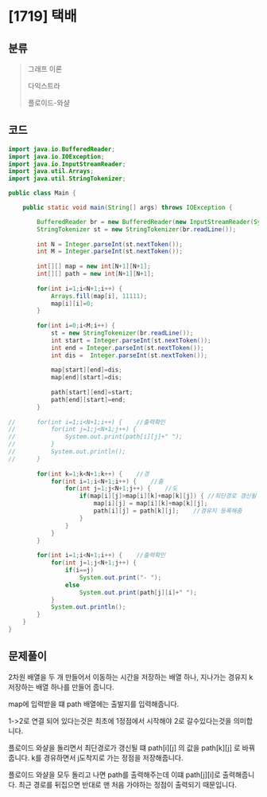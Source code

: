 # [1719] 택배

## 분류
> 그래프 이론
>
> 다익스트라
>
> 플로이드-와샬

## 코드
```java
import java.io.BufferedReader;
import java.io.IOException;
import java.io.InputStreamReader;
import java.util.Arrays;
import java.util.StringTokenizer;

public class Main {

	public static void main(String[] args) throws IOException {

		BufferedReader br = new BufferedReader(new InputStreamReader(System.in));
		StringTokenizer st = new StringTokenizer(br.readLine());
		
		int N = Integer.parseInt(st.nextToken());
		int M = Integer.parseInt(st.nextToken());
		
		int[][] map = new int[N+1][N+1];
		int[][] path = new int[N+1][N+1];
		
		for(int i=1;i<N+1;i++) {
			Arrays.fill(map[i], 11111);
			map[i][i]=0;
		}
		
		for(int i=0;i<M;i++) {
			st = new StringTokenizer(br.readLine());
			int start = Integer.parseInt(st.nextToken());
			int end = Integer.parseInt(st.nextToken());
			int dis =  Integer.parseInt(st.nextToken());
			
			map[start][end]=dis;
			map[end][start]=dis;
			
			path[start][end]=start;
			path[end][start]=end;
		}
		
//		for(int i=1;i<N+1;i++) {	//출력확인
//			for(int j=1;j<N+1;j++) {
//				System.out.print(path[i][j]+" ");
//			}
//			System.out.println();
//		}
		
		for(int k=1;k<N+1;k++) {	//경
			for(int i=1;i<N+1;i++) {	//출
				for(int j=1;j<N+1;j++) {	//도
					if(map[i][j]>map[i][k]+map[k][j]) {	//최단경로 갱신될 때
						map[i][j] = map[i][k]+map[k][j];
						path[i][j] = path[k][j];	//경유지 등록해줌
					}	
				}
			}
		}
		
		for(int i=1;i<N+1;i++) {	//출력확인
			for(int j=1;j<N+1;j++) {
				if(i==j)
					System.out.print("- ");
				else
					System.out.print(path[j][i]+" ");
			}
			System.out.println();
		}
	}
}
```

## 문제풀이
2차원 배열을 두 개 만들어서 이동하는 시간을 저장하는 배열 하나, 지나가는 경유지  k 저장하는 배열 하나를 만들어 줍니다.

map에 입력받을 떄 path 배열에는 출발지를 입력해줍니다.

1->2로 연결 되어 있다는것은 최초에 1정점에서 시작해야 2로 갈수있다는것을 의미합니다.

플로이드 와샬을 돌리면서 최단경로가 갱신될 떄 path[i][j] 의 값을 path[k][j] 로 바꿔줍니다. k를 경유하면서 j도착지로 가는 정점을 저장해줍니다.

플로이드 와샬을 모두 돌리고 나면 path를 출력해주는데 이떄 path[j][i]로 출력해줍니다. 최근 경로를 뒤집으면 반대로 맨 처음 가야하는 정점이 출력되기 때문입니다.